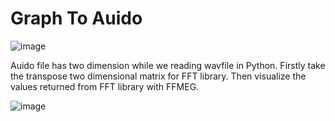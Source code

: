 # Graph To Auido  

![image](https://github.com/user-attachments/assets/2c0b758e-61ee-4ee6-b380-b8955ee9f8a0)




Auido file has two dimension while we reading wavfile in Python.
Firstly take the transpose two dimensional matrix for FFT library.
Then visualize the values returned from FFT library with FFMEG.




![image](https://github.com/user-attachments/assets/a36756f5-5efe-477e-a624-605404118f68)

